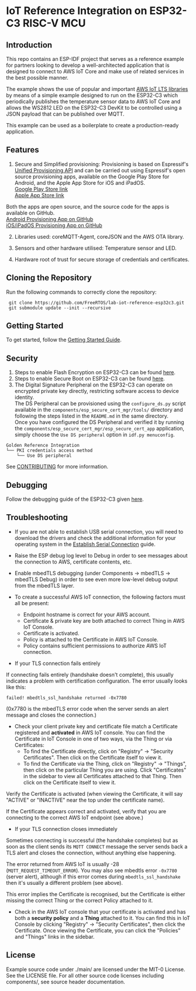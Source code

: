 # IoT Reference Integration on ESP32-C3 RISC-V MCU

## Introduction

This repo contains an ESP-IDF project that serves as a reference example for partners looking to develop a well-architected application that is designed to connect to AWS IoT Core and make use of related services in the best possible manner.  

The example shows the use of popular and important [AWS IoT LTS libraries](https://github.com/espressif/esp-aws-iot/tree/master/libraries) by means of a simple example designed to run on the ESP32-C3 which periodically publishes the temperature sensor data to AWS IoT Core and allows the WS2812 LED on the ESP32-C3 DevKit to be controlled using a JSON payload that can be published over MQTT.

This example can be used as a boilerplate to create a production-ready application.

## Features

1. Secure and Simplified provisioning: Provisioning is based on Espressif's [Unified Provisioning API](https://docs.espressif.com/projects/esp-idf/en/latest/esp32c3/api-reference/provisioning/provisioning.html) and can be carried out using Espressif's open source provisioning apps, available on the Google Play Store for Android, and the Apple App Store for iOS and iPadOS.  
[Google Play Store link](https://play.google.com/store/apps/details?id=com.espressif.provble)  
[Apple App Store link](https://apps.apple.com/app/esp-ble-provisioning/id1473590141)  

Both the apps are open source, and the source code for the apps is available on GitHub.  
[Android Provisioning App on GitHub](https://github.com/espressif/esp-idf-provisioning-android)  
[iOS/iPadOS Provisioning App on GitHub](https://github.com/espressif/esp-idf-provisioning-ios)  

2. Libraries used: coreMQTT-Agent, coreJSON and the AWS OTA library.  

3. Sensors and other hardware utilised: Temperature sensor and LED.  

4. Hardware root of trust for secure storage of credentials and certificates.

## Cloning the Repository

Run the following commands to correctly clone the repository:
```
 git clone https://github.com/FreeRTOS/lab-iot-reference-esp32c3.git
 git submodule update --init --recursive
```

## Getting Started

To get started, follow the [Getting Started Guide](GettingStartedGuide.md).

## Security
1. Steps to enable Flash Encryption on ESP32-C3 can be found [here](https://docs.espressif.com/projects/esp-idf/en/latest/esp32c3/security/flash-encryption.html).
2. Steps to enable Secure Boot on ESP32-C3 can be found [here](https://docs.espressif.com/projects/esp-idf/en/latest/esp32c3/security/secure-boot-v2.html).
3. The Digital Signature Peripheral on the ESP32-C3 can operate on encrypted private key directly, restricting software access to device identity.  
The DS Peripheral can be provisioned using the `configure_ds.py` script available in the `components/esp_secure_cert_mgr/tools/` directory and following the steps listed in the `README.md` in the same directory.  
Once you have configured the DS Peripheral and verified it by running the `components/esp_secure_cert_mgr/esp_secure_cert_app` application, simply choose the `Use DS peripheral` option in `idf.py menuconfig`.

```
Golden Reference Integration
└── PKI credentials access method
    └── Use DS peripheral
```

See [CONTRIBUTING](CONTRIBUTING.md#security-issue-notifications) for more information.

## Debugging
Follow the debugging guide of the ESP32-C3 given [here](https://docs.espressif.com/projects/esp-idf/en/latest/esp32c3/api-guides/jtag-debugging/index.html).

## Troubleshooting
* If you are not able to establish USB serial connection, you will need to download the drivers and check the additional information for your operating system in the [Establish Serial Connection](https://docs.espressif.com/projects/esp-idf/en/latest/esp32c3/get-started/establish-serial-connection.html) guide.

* Raise the ESP debug log level to Debug in order to see messages about the connection to AWS, certificate contents, etc.

* Enable mbedTLS debugging (under Components -> mbedTLS -> mbedTLS Debug) in order to see even more low-level debug output from the mbedTLS layer.

* To create a successful AWS IoT connection, the following factors must all be present:
  - Endpoint hostname is correct for your AWS account.
  - Certificate & private key are both attached to correct Thing in AWS IoT Console.
  - Certificate is activated.
  - Policy is attached to the Certificate in AWS IoT Console.
  - Policy contains sufficient permissions to authorize AWS IoT connection.

* If your TLS connection fails entirely

If connecting fails entirely (handshake doesn't complete), this usually indicates a problem with certification configuration. The error usually looks like this:

```
failed! mbedtls_ssl_handshake returned -0x7780
```

(0x7780 is the mbedTLS error code when the server sends an alert message and closes the connection.)

* Check your client private key and certificate file match a Certificate registered and **activated** in AWS IoT console. You can find the Certificate in IoT Console in one of two ways, via the Thing or via Certificates:
  - To find the Certificate directly, click on "Registry" -> "Security Certificates". Then click on the Certificate itself to view it.
  - To find the Certificate via the Thing, click on "Registry" -> "Things", then click on the particular Thing you are using. Click "Certificates" in the sidebar to view all Certificates attached to that Thing. Then click on the Certificate itself to view it.

Verify the Certificate is activated (when viewing the Certificate, it will say "ACTIVE" or "INACTIVE" near the top under the certificate name).

If the Certificate appears correct and activated, verify that you are connecting to the correct AWS IoT endpoint (see above.)

* If your TLS connection closes immediately

Sometimes connecting is successful (the handshake completes) but as soon as the client sends its `MQTT CONNECT` message the server sends back a TLS alert and closes the connection, without anything else happening.

The error returned from AWS IoT is usually -28 (`MQTT_REQUEST_TIMEOUT_ERROR`). You may also see mbedtls error `-0x7780` (server alert), although if this error comes during `mbedtls_ssl_handshake` then it's usually a different problem (see above).

This error implies the Certificate is recognised, but the Certificate is either missing the correct Thing or the correct Policy attached to it.

* Check in the AWS IoT console that your certificate is activated and has both a **security policy** and a **Thing** attached to it. You can find this in IoT Console by clicking "Registry" -> "Security Certificates", then click the Certificate. Once viewing the Certificate, you can click the "Policies" and "Things" links in the sidebar.

## License

Example source code under ./main/ are licensed under the MIT-0 License. See the LICENSE file. For all other source code licenses including components/, see source header documentation.
